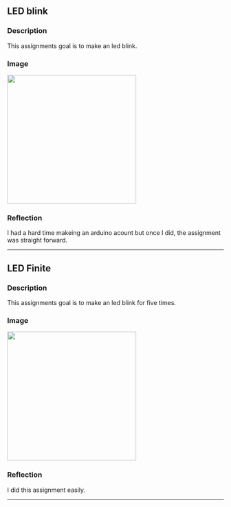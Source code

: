 ## LED blink

### Description
This assignments goal is to make an led blink.

### Image

<img src="Images/LEDblink.png" Width="300">

### Reflection

I had a hard time makeing an arduino acount but once I did, the assignment was straight forward.

---

## LED Finite

### Description
This assignments goal is to make an led blink for five times.

### Image

<img src="Images/LEDblink.png" Width="300">

### Reflection

I did this assignment easily.

---

